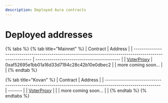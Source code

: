 ```yaml
---
description: Deployed Aura contracts
---
```


# Deployed addresses



{% tabs %}
{% tab title="Mainnet" %}
| Contract                                                                                                  | Address                                    |
| --------------------------------------------------------------------------------------------------------- | ------------------------------------------ |
| [VoterProxy](https://github.com/aurafinance/convex-platform/blob/lite/contracts/contracts/VoterProxy.sol) | 0xaf52695e1bb01a16d33d7194c28c42b10e0dbec2 |
| more coming soon...                                                                                       |                                            |
{% endtab %}

{% tab title="Kovan" %}
| Contract                                                                                                  | Address |
| --------------------------------------------------------------------------------------------------------- | ------- |
| [VoterProxy](https://github.com/aurafinance/convex-platform/blob/lite/contracts/contracts/VoterProxy.sol) |         |
| more coming soon...                                                                                       |         |
{% endtab %}
{% endtabs %}

